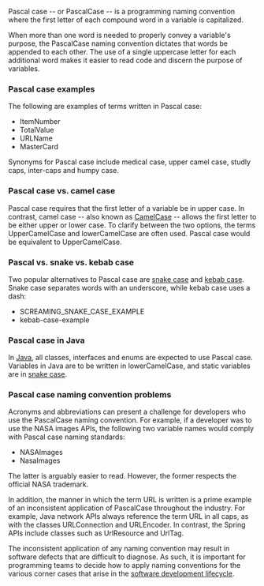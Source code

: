 Pascal case -- or PascalCase -- is a programming naming convention where the first letter of each compound word in a variable is capitalized.

When more than one word is needed to properly convey a variable's purpose, the PascalCase naming convention dictates that words be appended to each other. The use of a single uppercase letter for each additional word makes it easier to read code and discern the purpose of variables. 

### Pascal case examples

The following are examples of terms written in Pascal case:

- ItemNumber
- TotalValue
- URLName
- MasterCard

Synonyms for Pascal case include medical case, upper camel case, studly caps, inter-caps and humpy case.

### Pascal case vs. camel case

Pascal case requires that the first letter of a variable be in upper case. In contrast, camel case -- also known as [CamelCase](https://www.techtarget.com/whatis/definition/CamelCase) -- allows the first letter to be either upper or lower case. To clarify between the two options, the terms UpperCamelCase and lowerCamelCase are often used. Pascal case would be equivalent to UpperCamelCase.

### Pascal vs. snake vs. kebab case

Two popular alternatives to Pascal case are [snake case](https://www.theserverside.com/definition/Snake-case) and [kebab case](https://www.theserverside.com/definition/Kebab-case). Snake case separates words with an underscore, while kebab case uses a dash:

- SCREAMING_SNAKE_CASE_EXAMPLE
- kebab-case-example

### Pascal case in Java

In [Java](https://www.theserverside.com/definition/Java), all classes, interfaces and enums are expected to use Pascal case. Variables in Java are to be written in lowerCamelCase, and static variables are in [snake case](https://www.theserverside.com/definition/Snake-case).

### Pascal case naming convention problems

Acronyms and abbreviations can present a challenge for developers who use the PascalCase naming convention. For example, if a developer was to use the NASA images APIs, the following two variable names would comply with Pascal case naming standards:

- NASAImages
- NasaImages

The latter is arguably easier to read. However, the former respects the official NASA trademark.

In addition, the manner in which the term URL is written is a prime example of an inconsistent application of PascalCase throughout the industry. For example, Java network APIs always reference the term URL in all caps, as with the classes URLConnection and URLEncoder. In contrast, the Spring APIs include classes such as UrlResource and UrlTag.

The inconsistent application of any naming convention may result in software defects that are difficult to diagnose. As such, it is important for programming teams to decide how to apply naming conventions for the various corner cases that arise in the [software development lifecycle](https://www.techtarget.com/searchsoftwarequality/definition/software-development-life-cycle-SDLC).